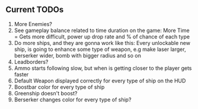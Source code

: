## Current TODOs

1. More Enemies?
2. See gameplay balance related to time duration on the game: More Time = Gets more difficult, power up drop rate and % of chance of each type
3. Do more ships, and they are gonna work like this: Every unlockable new ship, is going to enhance some type of weapon, e.g make laser larger, berserker wider, bomb with bigger radius and so on
4. Leadborders?
5. Ammo starts following slow, but when is getting closer to the player gets faster
6. Default Weapon displayed correctly for every type of ship on the HUD
7. Boostbar color for every type of ship
8. Greenship doesn't boost?
9. Berserker changes color for every type of ship?